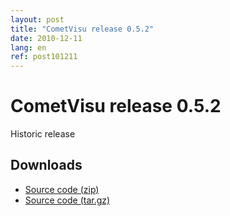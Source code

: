 ```yaml
---
layout: post
title: "CometVisu release 0.5.2"
date: 2010-12-11
lang: en
ref: post101211
---
```


CometVisu release 0.5.2
=======================

Historic release

Downloads
---------

* [Source code (zip)](https://github.com/CometVisu/CometVisu/archive/v0.5.2.zip)
* [Source code (tar.gz)](https://github.com/CometVisu/CometVisu/archive/v0.5.2.tar.gz)